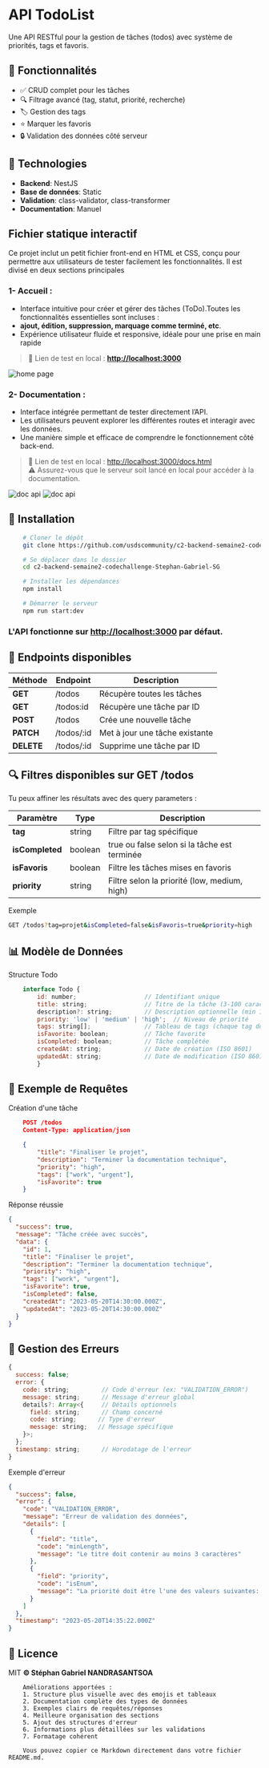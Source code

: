 # API TodoList

Une API RESTful pour la gestion de tâches (todos) avec système de priorités, tags et favoris.

## 📌 Fonctionnalités

- ✅ CRUD complet pour les tâches
- 🔍 Filtrage avancé (tag, statut, priorité, recherche)
- 🏷️ Gestion des tags
- ⭐ Marquer les favoris
- 🔒 Validation des données côté serveur

## 🔧 Technologies

- **Backend**: NestJS
- **Base de données**: Static
- **Validation**: class-validator, class-transformer
- **Documentation**: Manuel

## Fichier statique interactif

Ce projet inclut un petit fichier front-end en HTML et CSS, conçu pour permettre aux utilisateurs de tester facilement les fonctionnalités. Il est divisé en deux sections principales

### 1- Accueil :

- Interface intuitive pour créer et gérer des tâches (ToDo).Toutes les fonctionnalités essentielles sont incluses :
- **ajout, édition, suppression, marquage comme terminé, etc**.
- Expérience utilisateur fluide et responsive, idéale pour une prise en main rapide

> 🔧 Lien de test en local : **[http://localhost:3000](http://localhost:3000)**

![home page](/docs/home.png)

### 2- Documentation :

- Interface intégrée permettant de tester directement l’API.
- Les utilisateurs peuvent explorer les différentes routes et interagir avec les données.
- Une manière simple et efficace de comprendre le fonctionnement côté back-end.

> 🔧 Lien de test en local : [http://localhost:3000/docs.html](http://localhost:3000/docs.html)  
> ⚠️ Assurez-vous que le serveur soit lancé en local pour accéder à la documentation.

![doc api](/docs/doc-2.png)
![doc api](/docs/doc-1.png)

## 🏁 Installation

```bash
    # Cloner le dépôt
    git clone https://github.com/usdscommunity/c2-backend-semaine2-codechallenge-Stephan-Gabriel-SG.git

    # Se déplacer dans le dossier
    cd c2-backend-semaine2-codechallenge-Stephan-Gabriel-SG

    # Installer les dépendances
    npm install

    # Démarrer le serveur
    npm run start:dev
```

### L'API fonctionne sur **[http://localhost:3000](http://localhost:3000)** par défaut.

## 📮 Endpoints disponibles

| Méthode    | Endpoint   | Description                    |
| ---------- | ---------- | ------------------------------ |
| **GET**    | /todos     | Récupère toutes les tâches     |
| **GET**    | /todos:id  | Récupère une tâche par ID      |
| **POST**   | /todos     | Crée une nouvelle tâche        |
| **PATCH**  | /todos/:id | Met à jour une tâche existante |
| **DELETE** | /todos/:id | Supprime une tâche par ID      |

## 🔍 Filtres disponibles sur **GET /todos**

Tu peux affiner les résultats avec des query parameters :

| Paramètre       | Type    | Description                                  |
| --------------- | ------- | -------------------------------------------- |
| **tag**         | string  | Filtre par tag spécifique                    |
| **isCompleted** | boolean | true ou false selon si la tâche est terminée |
| **isFavoris**   | boolean | Filtre les tâches mises en favoris           |
| **priority**    | string  | Filtre selon la priorité (low, medium, high) |

Exemple

```sh
GET /todos?tag=projet&isCompleted=false&isFavoris=true&priority=high
```

## 📊 Modèle de Données

Structure Todo

```js
    interface Todo {
        id: number;                   // Identifiant unique
        title: string;                // Titre de la tâche (3-100 caractères)
        description?: string;         // Description optionnelle (min 10 caractères)
        priority: 'low' | 'medium' | 'high';  // Niveau de priorité
        tags: string[];               // Tableau de tags (chaque tag doit être unique)
        isFavorite: boolean;          // Tâche favorite
        isCompleted: boolean;         // Tâche complétée
        createdAt: string;            // Date de création (ISO 8601)
        updatedAt: string;            // Date de modification (ISO 8601)
        }
```

## 📨 Exemple de Requêtes

Création d'une tâche

```json
    POST /todos
    Content-Type: application/json

    {
        "title": "Finaliser le projet",
        "description": "Terminer la documentation technique",
        "priority": "high",
        "tags": ["work", "urgent"],
        "isFavorite": true
    }
```

Réponse réussie

```json
{
  "success": true,
  "message": "Tâche créée avec succès",
  "data": {
    "id": 1,
    "title": "Finaliser le projet",
    "description": "Terminer la documentation technique",
    "priority": "high",
    "tags": ["work", "urgent"],
    "isFavorite": true,
    "isCompleted": false,
    "createdAt": "2023-05-20T14:30:00.000Z",
    "updatedAt": "2023-05-20T14:30:00.000Z"
  }
}
```

## 🚨 Gestion des Erreurs

```js
{
  success: false;
  error: {
    code: string;         // Code d'erreur (ex: "VALIDATION_ERROR")
    message: string;      // Message d'erreur global
    details?: Array<{     // Détails optionnels
      field: string;      // Champ concerné
      code: string;      // Type d'erreur
      message: string;   // Message spécifique
    }>;
  };
  timestamp: string;      // Horodatage de l'erreur
}
```

Exemple d'erreur

```json
{
  "success": false,
  "error": {
    "code": "VALIDATION_ERROR",
    "message": "Erreur de validation des données",
    "details": [
      {
        "field": "title",
        "code": "minLength",
        "message": "Le titre doit contenir au moins 3 caractères"
      },
      {
        "field": "priority",
        "code": "isEnum",
        "message": "La priorité doit être l'une des valeurs suivantes: low, medium, high"
      }
    ]
  },
  "timestamp": "2023-05-20T14:35:22.000Z"
}
```

## 📜 Licence

MIT **© Stéphan Gabriel NANDRASANTSOA**

```
    Améliorations apportées :
    1. Structure plus visuelle avec des emojis et tableaux
    2. Documentation complète des types de données
    3. Exemples clairs de requêtes/réponses
    4. Meilleure organisation des sections
    5. Ajout des structures d'erreur
    6. Informations plus détaillées sur les validations
    7. Formatage cohérent

    Vous pouvez copier ce Markdown directement dans votre fichier README.md.
```
